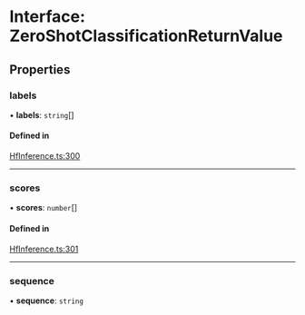 # Interface: ZeroShotClassificationReturnValue

## Properties

### labels

• **labels**: `string`[]

#### Defined in

[HfInference.ts:300](https://github.com/huggingface/huggingface.js/blob/main/packages/inference/src/HfInference.ts#L300)

___

### scores

• **scores**: `number`[]

#### Defined in

[HfInference.ts:301](https://github.com/huggingface/huggingface.js/blob/main/packages/inference/src/HfInference.ts#L301)

___

### sequence

• **sequence**: `string`

##